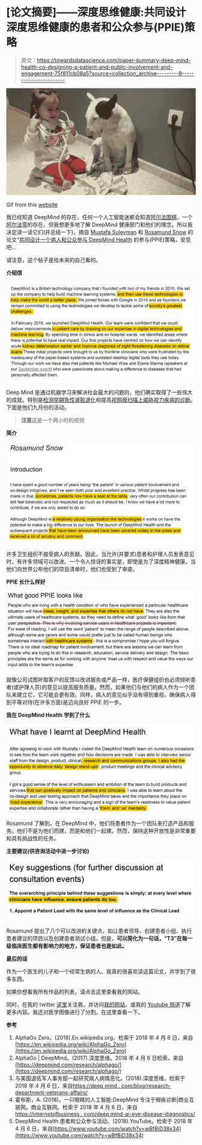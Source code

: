 # [论文摘要]——深度思维健康:共同设计深度思维健康的患者和公众参与(PPIE)策略

> 原文：<https://towardsdatascience.com/paper-summary-deep-mind-health-co-designing-a-patient-and-public-involvement-and-engagement-75f811cb08a5?source=collection_archive---------8----------------------->

![](img/08c330a40658aa69d71549d898f26581.png)

Gif from this [website](https://giphy.com/gifs/dog-kid-5UfsOgBaXNQgE/download)

我已经知道 DeepMind 的存在，任何一个人工智能迷都会知道[阿尔法围棋](https://deepmind.com/research/alphago/)，一个[阿尔法零](https://en.wikipedia.org/wiki/AlphaGo_Zero)的存在。但我想更多地了解 DeepMind 健康部门和他们的理念。所以我决定读一读它们(并总结一下)，摘自 [Mustafa Suleyman](https://twitter.com/mustafasuleymn?ref_src=twsrc%5Egoogle%7Ctwcamp%5Eserp%7Ctwgr%5Eauthor) 和 [Rosamund Snow](https://www.phc.ox.ac.uk/team/rosamund-snow) 的论文“[共同设计一个病人和公众参与 DeepMind Health](https://deepmind.com/documents/33/DMH_PPIE_recommendations.pdf) 的参与(PPIE)策略，安息吧…

请注意，这个帖子是给未来的自己看的。

**介绍信**

![](img/1a2445244ba7563855dc82f37b6e6b03.png)

Deep Mind 是通过机器学习来解决社会最大的问题的，他们确实取得了一些伟大的成就。特别是[检测早期急性肾脏退化](https://deepmind.com/blog/research-department-veterans-affairs/)和提高[视网膜扫描上威胁视力疾病的诊断](https://internetofbusiness.com/deepmind-ai-eye-disease-diagnostics/)。下面是他们九月份的活动。

> **注意**这是一个两小时的视频

**简介**

![](img/e36ff833937167291fbc14406d6ef5f0.png)

许多卫生组织不接受病人的贡献。因此，当允许(并要求)患者和护理人员发表意见时，有许多领域可以改进。一个令人惊讶的事实是，即使是为了深度精神健康，当他们向世界公布他们的项目清单时，他们也受到了审查。

**PPIE 长什么样好**

![](img/c49ad9ab191408210c53090505fd635c.png)

就像公司试图听取客户的反馈以改进服务或产品一样，医疗保健组织也必须倾听患者(或护理人员)的意见以提高服务质量。然而，如果他们与他们的病人作为一个团队来建立它，它可能会更有效。同样，病人的意见似乎没有得到重视，确保病人得到平等对待(在许多方面)是迈向良好 PPIE 的一步。

**我在 DeepMind Health 学到了什么**

![](img/002b019b66fb97956a0863281119b932.png)

Rosamund 了解到，在 DeepMind 中，他们将患者作为一个团队来打造产品和服务。他们不是为他们而建，而是和他们一起建。然而，保持这种开放性是非常重要和具有挑战性的任务。

**主要建议(供咨询活动中进一步讨论)**

![](img/bef689cc6a25d1d4741dc0bb02e09018.png)

Rosamund 提出了八个可以改进的关键点，如让患者领导、创建患者小组、执行患者建议的项目以及创建患者测试小组。但是，**可以简化为一句话，“T3”在每一级临床医生都有影响力的地方，保证患者也是如此。**

**最后的话**

作为一个医生的儿子和一个经常生病的人。我真的很喜欢读这篇论文，并学到了很多东西。

如果你想看我所有作品的列表，请点击这里查看我的网站。

同时，在我的 twitter [这里](https://twitter.com/JaeDukSeo)关注我，并访问[我的网站](https://jaedukseo.me/)，或我的 [Youtube 频道](https://www.youtube.com/c/JaeDukSeo)了解更多内容。我还对医学图像进行了分割，在这里查看一下。

**参考**

1.  AlphaGo Zero。(2018).En.wikipedia.org。检索于 2018 年 4 月 6 日，来自[https://en.wikipedia.org/wiki/AlphaGo_Zero](https://en.wikipedia.org/wiki/AlphaGo_Zero)
2.  AlphaGo | DeepMind。(2017).深度思维。2018 年 4 月 6 日检索，来自[https://deepmind.com/research/alphago/](https://deepmind.com/research/alphago/)
3.  与美国退伍军人事务部一起研究病人病情恶化。(2018).深度思维。检索于 2018 年 4 月 6 日，来自[https://deep mind . com/blog/research-department-veterans-affairs/](https://deepmind.com/blog/research-department-veterans-affairs/)
4.  霍布斯，A. (2018)。一只眼睛的人工智能:DeepMind 专注于眼疾诊断|商业互联网。商业互联网。检索于 2018 年 4 月 6 日，来自[https://internetofbusiness . com/deep mind-ai-eye-disease-diagnostics/](https://internetofbusiness.com/deepmind-ai-eye-disease-diagnostics/)
5.  DeepMind Health 患者和公众参与活动。(2018).YouTube。检索于 2018 年 4 月 6 日，来自[https://www.youtube.com/watch?v=wBfBiD38x34](https://www.youtube.com/watch?v=wBfBiD38x34)